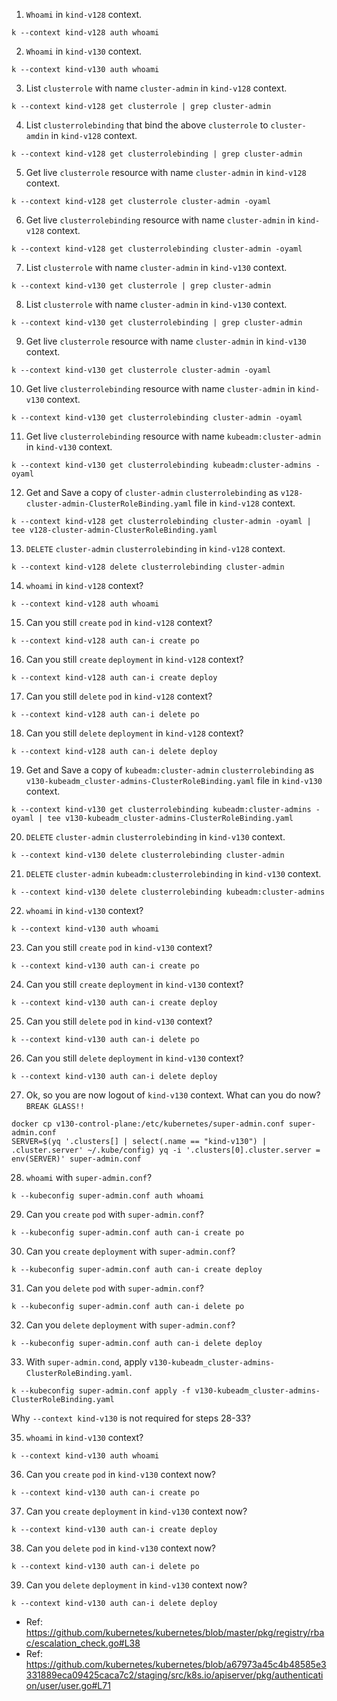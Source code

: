 1. `Whoami` in `kind-v128` context.
```
k --context kind-v128 auth whoami
```
2. `Whoami` in `kind-v130` context.
```
k --context kind-v130 auth whoami
```
3. List `clusterrole` with name `cluster-admin` in `kind-v128` context.
```
k --context kind-v128 get clusterrole | grep cluster-admin
```
4. List `clusterrolebinding` that bind the above `clusterrole` to `cluster-amdin` in `kind-v128` context.
```
k --context kind-v128 get clusterrolebinding | grep cluster-admin
```
5. Get live `clusterrole` resource with name `cluster-admin` in `kind-v128` context.
```
k --context kind-v128 get clusterrole cluster-admin -oyaml
```
6. Get live `clusterrolebinding` resource with name `cluster-admin` in `kind-v128` context.
```
k --context kind-v128 get clusterrolebinding cluster-admin -oyaml
```
7. List `clusterrole` with name `cluster-admin` in `kind-v130` context.
```
k --context kind-v130 get clusterrole | grep cluster-admin
```
8. List `clusterrole` with name `cluster-admin` in `kind-v130` context.
```
k --context kind-v130 get clusterrolebinding | grep cluster-admin
```
9. Get live `clusterrole` resource with name `cluster-admin` in `kind-v130` context.
```
k --context kind-v130 get clusterrole cluster-admin -oyaml
```
10. Get live `clusterrolebinding` resource with name `cluster-admin` in `kind-v130` context.
```
k --context kind-v130 get clusterrolebinding cluster-admin -oyaml
```
11. Get live `clusterrolebinding` resource with name `kubeadm:cluster-admin` in `kind-v130` context.
```
k --context kind-v130 get clusterrolebinding kubeadm:cluster-admins -oyaml
```
12. Get and Save a copy of `cluster-admin` `clusterrolebinding` as `v128-cluster-admin-ClusterRoleBinding.yaml` file in `kind-v128` context.
```
k --context kind-v128 get clusterrolebinding cluster-admin -oyaml | tee v128-cluster-admin-ClusterRoleBinding.yaml
```
13. `DELETE` `cluster-admin` `clusterrolebinding` in `kind-v128` context.
```
k --context kind-v128 delete clusterrolebinding cluster-admin
```
14. `whoami` in `kind-v128` context?
```
k --context kind-v128 auth whoami
```
15. Can you still `create` `pod` in `kind-v128` context?
```
k --context kind-v128 auth can-i create po
```
16. Can you still `create` `deployment` in `kind-v128` context?
```
k --context kind-v128 auth can-i create deploy
```
17. Can you still `delete` `pod` in `kind-v128` context?
```
k --context kind-v128 auth can-i delete po
```
18. Can you still `delete` `deployment` in `kind-v128` context?
```
k --context kind-v128 auth can-i delete deploy
```
19. Get and Save a copy of `kubeadm:cluster-admin` `clusterrolebinding` as `v130-kubeadm_cluster-admins-ClusterRoleBinding.yaml` file in `kind-v130` context.
```
k --context kind-v130 get clusterrolebinding kubeadm:cluster-admins -oyaml | tee v130-kubeadm_cluster-admins-ClusterRoleBinding.yaml
```
20. `DELETE` `cluster-admin` `clusterrolebinding` in `kind-v130` context.
```
k --context kind-v130 delete clusterrolebinding cluster-admin
```
21. `DELETE` `cluster-admin` `kubeadm:clusterrolebinding` in `kind-v130` context.
```
k --context kind-v130 delete clusterrolebinding kubeadm:cluster-admins
```
22. `whoami` in `kind-v130` context?
```
k --context kind-v130 auth whoami
```
23. Can you still `create` `pod` in `kind-v130` context?
```
k --context kind-v130 auth can-i create po
```
24. Can you still `create` `deployment` in `kind-v130` context?
```
k --context kind-v130 auth can-i create deploy
```
25. Can you still `delete` `pod` in `kind-v130` context?
```
k --context kind-v130 auth can-i delete po
```
26. Can you still `delete` `deployment` in `kind-v130` context?
```
k --context kind-v130 auth can-i delete deploy
```
27. Ok, so you are now logout of `kind-v130` context. What can you do now? `BREAK GLASS!!`
```
docker cp v130-control-plane:/etc/kubernetes/super-admin.conf super-admin.conf
SERVER=$(yq '.clusters[] | select(.name == "kind-v130") | .cluster.server' ~/.kube/config) yq -i '.clusters[0].cluster.server = env(SERVER)' super-admin.conf
```
28. `whoami` with `super-admin.conf`?
```
k --kubeconfig super-admin.conf auth whoami
```
29. Can you `create` `pod` with `super-admin.conf`?
```
k --kubeconfig super-admin.conf auth can-i create po
```
30. Can you `create` `deployment` with `super-admin.conf`?
```
k --kubeconfig super-admin.conf auth can-i create deploy
```
31. Can you `delete` `pod` with `super-admin.conf`?
```
k --kubeconfig super-admin.conf auth can-i delete po
```
32. Can you `delete` `deployment` with `super-admin.conf`?
```
k --kubeconfig super-admin.conf auth can-i delete deploy
```
33. With `super-admin.cond`, apply `v130-kubeadm_cluster-admins-ClusterRoleBinding.yaml`.
```
k --kubeconfig super-admin.conf apply -f v130-kubeadm_cluster-admins-ClusterRoleBinding.yaml
```
Why `--context kind-v130` is not required for steps 28-33?

35. `whoami` in `kind-v130` context?
```
k --context kind-v130 auth whoami
```
36. Can you `create` `pod` in `kind-v130` context now?
```
k --context kind-v130 auth can-i create po
```
37. Can you `create` `deployment` in `kind-v130` context now?
```
k --context kind-v130 auth can-i create deploy
```
38. Can you `delete` `pod` in `kind-v130` context now?
```
k --context kind-v130 auth can-i delete po
```
39. Can you `delete` `deployment` in `kind-v130` context now?
```
k --context kind-v130 auth can-i delete deploy
```

- Ref: https://github.com/kubernetes/kubernetes/blob/master/pkg/registry/rbac/escalation_check.go#L38
- Ref: https://github.com/kubernetes/kubernetes/blob/a67973a45c4b48585e3331889eca09425caca7c2/staging/src/k8s.io/apiserver/pkg/authentication/user/user.go#L71